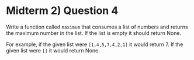 # Midterm 2) Question 4

Write a function called `maximum` that consumes a list of numbers and returns
the maximum number in the list. If the list is empty it should return None.

For example, if the given list were `[1,4,5,7,4,2,1]` it would return 7. If the
given list were `[]` it would return None.
